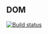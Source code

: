 ## DOM
[![Build status](https://ci.appveyor.com/api/projects/status/tgl5n8isdaawnasf?svg=true)](https://ci.appveyor.com/project/GoldBoy1001/ahl-dom)


